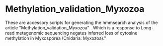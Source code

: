 # Methylation_validation_Myxozoa
These are accessory scripts for generating the hmmsearch analysis of the article "Methylation_validation_Myxozoa" . Which is a response to Long-read metagenomic sequencing negates inferred loss of cytosine methylation in Myxosporea (Cnidaria: Myxozoa)."
